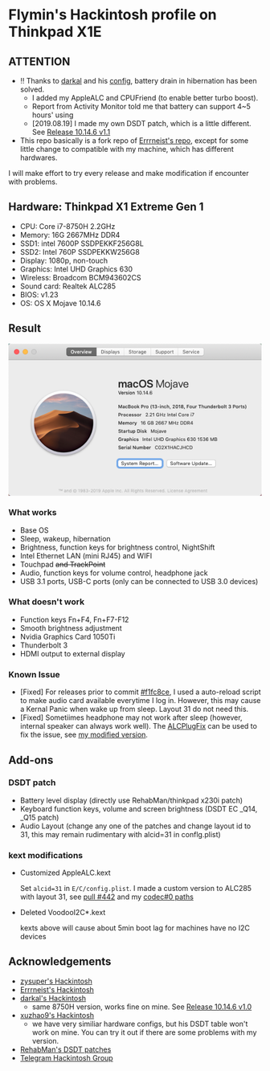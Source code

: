 # Flymin's Hackintosh profile on Thinkpad X1E

## ATTENTION

- ‼️ Thanks to [darkal](https://github.com/darkal) and his [config](https://github.com/darkal/Hackintosh-Thinkpad-X1-Extreme), battery drain in hibernation has been solved.
  - I added my AppleALC and CPUFriend (to enable better turbo boost). 
  - Report from Activity Monitor told me that battery can support  4~5 hours' using
  - [2019.08.19] I made my own DSDT patch, which is a little different. See [Release 10.14.6 v1.1](https://github.com/flymin/Hackintosh-Thinkpad-X1-Extreme/releases/tag/v10.14.6.1.1) 
- This repo basically is a fork repo of [Errrneist's repo](https://github.com/Errrneist/Hackintosh-Thinkpad-X1-Extreme), except for some little change to compatible with my machine, which has different hardwares.

I will make effort to try every release and make modification if encounter with problems.

## Hardware: Thinkpad X1 Extreme Gen 1

- CPU: Core i7-8750H 2.2GHz
- Memory: 16G 2667MHz DDR4
- SSD1: intel 7600P SSDPEKKF256G8L
- SSD2: Intel 760P  SSDPEKKW256G8
- Display: 1080p, non-touch
- Graphics: Intel UHD Graphics 630
- Wireless: Broadcom BCM943602CS
- Sound card: Realtek ALC285
- BIOS: v1.23
- OS: OS X Mojave 10.14.6

## Result

<img align="middle" src="IMG/system config.png" alt="Overview" />

### What works

- Base OS
- Sleep, wakeup, hibernation
- Brightness, function keys for brightness control, NightShift
- Intel Ethernet LAN (mini RJ45) and WIFI
- Touchpad ~~and TrackPoint~~
- Audio, function keys for volume control, headphone jack
- USB 3.1 ports, USB-C ports (only can be connected to USB 3.0 devices)

### What doesn't work

- Function keys Fn+F4, Fn+F7-F12
- Smooth brightness adjustment
- Nvidia Graphics Card 1050Ti
- Thunderbolt 3
- HDMI output to external display

### Known Issue

- [Fixed] For releases prior to commit [#f1fc8ce](https://github.com/flymin/Hackintosh-Thinkpad-X1-Extreme/commit/f1fc8ce9e9c6eed0708d520e2a6d5e2b6abba95e), I used a auto-reload script to make audio card available everytime I log in. However, this may cause a Kernal Panic when wake up from sleep. Layout 31 do not need this.
- [Fixed] Sometiimes headphone may not work after sleep (however, internal speaker can always work well). The [ALCPlugFix](https://github.com/goodwin/ALCPlugFix) can be used to fix the issue, see [my modified version](https://github.com/flymin/HackintoshTools-Thinkpad-X1E/tree/master/ALCPlugFix).

## Add-ons

### DSDT patch

- Battery level display (directly use RehabMan/thinkpad x230i patch)
- Keyboard function keys, volume and screen brightness (DSDT EC _Q14, _Q15 patch)
- Audio Layout (change any one of the patches and change layout id to 31, this may remain rudimentary with alcid=31 in conflg.plist)

### kext modifications

- Customized AppleALC.kext

  Set `alcid=31` in `E/C/config.plist`. I made a custom version to ALC285 with layout 31, see [pull #442](https://github.com/acidanthera/AppleALC/pull/442) and my [codec#0 paths](https://github.com/flymin/Hackintosh-Thinkpad-X1-Extreme/blob/master/IMG/codec%230.svg)
  
- Deleted VoodooI2C*.kext

  kexts above will cause about 5min boot lag for machines have no I2C devices

## Acknowledgements

- [zysuper's Hackintosh](https://github.com/zysuper/Thinkpad-X1-extreme-EFI) 
- [Errrneist's Hackintosh](https://github.com/Errrneist/Hackintosh-Thinkpad-X1-Extreme)
- [darkal's Hackintosh](https://github.com/darkal/Hackintosh-Thinkpad-X1-Extreme)
  - same 8750H version, works fine on mine. See [Release 10.14.6 v1.0](https://github.com/flymin/Hackintosh-Thinkpad-X1-Extreme/releases/tag/10.14.6.1.0)
- [xuzhao9's Hackintosh](https://github.com/xuzhao9/ThinkPad-X1E-Hackintosh)
  - we have very similiar hardware configs, but his DSDT table won't work on mine. You can try it out if there are some problems with my version. 
- [RehabMan's DSDT patches](https://github.com/RehabMan/Laptop-DSDT-Patch)
- [Telegram Hackintosh Group](https://t.me/joinchat/FSuP2UI4ALt1uIVmQ5E6lg)